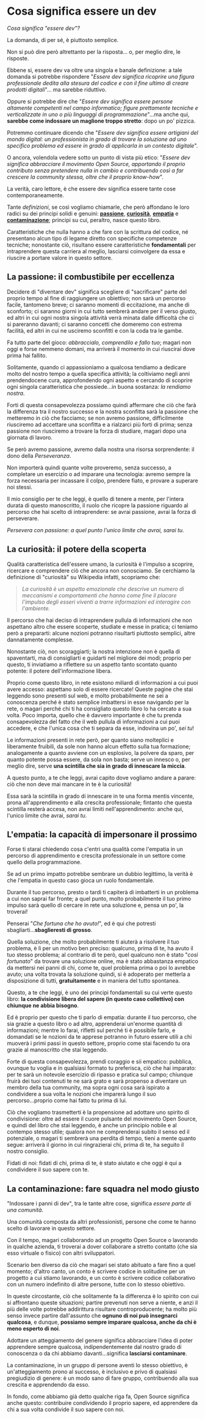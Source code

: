 # Cosa significa essere un dev

_Cosa significa "essere dev"?_

La domanda, di per sé, è piuttosto semplice.

Non si può dire però altrettanto per la risposta... o, per meglio dire, le risposte.

Ebbene si, essere dev va oltre una singola e banale definizione: a tale domanda si potrebbe rispondere "_Essere dev significa ricoprire una figura professionale dedita alla stesura del codice e con il fine ultimo di creare prodotti digitali_"... ma sarebbe riduttivo.

Oppure si potrebbe dire che "_Essere dev significa essere persone altamente competenti nel campo informatico; figure prettamente tecniche e verticalizzate in uno o più linguaggi di programmazione_"...ma anche qui, **sarebbe come indossare un maglione troppo stretto**: dopo un po' pizzica.

Potremmo continuare dicendo che "_Essere dev significa essere artigiani del mondo digital: un professionista in grado di trovare la soluzione ad uno specifico problema ed essere in grado di applicarla in un contesto digitale_".

O ancora, volendola vedere sotto un punto di vista più etico: "_Essere dev significa abbracciare il movimento Open Source, apportando il proprio contributo senza pretendere nulla in cambio e contribuendo così a far crescere la community stessa, oltre che il proprio know-how_".

La verità, caro lettore, è che essere dev significa essere tante cose contemporaneamente.

Tante _definizioni_, se così vogliamo chiamarle, che però affondano le loro radici su dei principi solidi e genuini: [**passione**](#la-passione-il-combustibile-per-eccellenza), [**curiosità**](#la-curiosità-il-potere-della-scoperta), [**empatia**](#lempatia-la-capacità-di-impersonare-il-prossimo) e [**contaminazione**](#la-contaminazione-fare-squadra-nel-modo-giusto); principi su cui, peraltro, nasce questo libro.

Caratteristiche che nulla hanno a che fare con la scrittura del codice, né presentano alcun tipo di legame diretto con specifiche competenze tecniche; nonostante ciò, risultano essere caratteristiche **fondamentali** per intraprendere questa carriera al meglio, lasciarsi coinvolgere da essa e riuscire a portare valore in questo settore.

## La passione: il combustibile per eccellenza

Decidere di "diventare dev" significa scegliere di "sacrificare" parte del proprio tempo al fine di raggiungere un obiettivo; non sarà un percorso facile, tantomeno breve; ci saranno momenti di eccitazione, ma anche di sconforto; ci saranno giorni in cui tutto sembrerà andare per il verso giusto, ed altri in cui ogni nostra singola attività verrà minata dalle difficoltà che ci si pareranno davanti; ci saranno concetti che domeremo con estrema facilità, ed altri in cui ne usciremo sconfitti e con la coda tra le gambe.

Fa tutto parte del gioco: _abbraccialo, comprendilo e fallo tuo_; magari non oggi e forse nemmeno domani, ma arriverà il momento in cui riuscirai dove prima hai fallito.

Solitamente, quando ci appassioniamo a qualcosa tendiamo a dedicare molto del nostro tempo a quella specifica attività; la coltiviamo negli anni prendendocene cura, approfondendo ogni aspetto e cercando di scoprire ogni singola caratteristica che possiede...in buona sostanza: _la rendiamo nostra_.

Forti di questa consapevolezza possiamo quindi affermare che ciò che farà la differenza tra il nostro successo e la nostra sconfitta sarà la passione che metteremo in ciò che facciamo; se non avremo passione, difficilmente riusciremo ad accettare una sconfitta e a rialzarci più forti di prima; senza passione non riusciremo a trovare la forza di studiare, magari dopo una giornata di lavoro.

Se però avremo passione, avremo dalla nostra una risorsa sorprendente: il dono della _Perseveranza_.

Non importerà quindi quante volte proveremo, senza successo, a completare un esercizio o ad imparare una tecnologia: avremo sempre la forza necessaria per incassare il colpo, prendere fiato, e provare a superare noi stessi.

Il mio consiglio per te che leggi, è quello di tenere a mente, per l'intera durata di questo manoscritto, il ruolo che ricopre la passione riguardo al percorso che hai scelto di intraprendere: se avrai passione, avrai la forza di perseverare.

_Persevera con passione: a quel punto l'unico limite che avrai, sarai tu._

## La curiosità: il potere della scoperta

Qualità caratteristica dell'essere umano, la curiosità è l'impulso a scoprire, ricercare e comprendere ciò che ancora non conosciamo. Se cerchiamo la definizione di "curiosità" su Wikipedia infatti, scopriamo che:

> _La curiosità è un aspetto emozionale che descrive un numero di meccanismi e comportamenti che hanno come fine il placare l'impulso degli esseri viventi a trarre informazioni ed interagire con l'ambiente._

Il percorso che hai deciso di intraprendere pullula di informazioni che non aspettano altro che essere scoperte, studiate e messe in pratica; ci teniamo però a prepararti: alcune nozioni potranno risultarti piuttosto semplici, altre dannatamente complesse.

Nonostante ciò, non scoraggiarti; la nostra intenzione non è quella di spaventarti, ma di consigliarti e guidarti nel migliore dei modi; proprio per questo, ti inviatiamo a riflettere su un aspetto tanto scontato quanto potente: il potere dell'informazione libera.

Proprio come questo libro, in rete esistono miliardi di informazioni a cui puoi avere accesso: aspettano solo di essere ricercate! Queste pagine che stai leggendo sono presenti sul web, e molto probabilmente ne sei a conoscenza perché è stato semplice imbattersi in esse navigando per la rete, o magari perché chi ti ha consigliato questo libro lo ha cercato a sua volta. Poco importa, quello che è davvero importante è che tu prenda consapevolezza del fatto che il web pullula di informazioni a cui puoi accedere, e che l'unica cosa che ti separa da esse, indovina un po', _sei tu_!

Le informazioni presenti in rete però, per quanto siano molteplici e liberamente fruibili, da sole non hanno alcun effetto sulla tua formazione; analogamente a quanto avviene con un esplosivo, la polvere da sparo, per quanto potente possa essere, da sola non basta; serve un innesco o, per meglio dire, serve **una scintilla che sia in grado di innescare la miccia**.

A questo punto, a te che leggi, avrai capito dove vogliamo andare a parare: ciò che non deve mai mancare in te è la curiosità!

Essa sarà la scintilla in grado di innescare in te una forma mentis vincente, prona all'apprendimento e alla crescita professionale; fintanto che questa scintilla resterà accesa, non avrai limiti nell'apprendimento: anche qui, l'unico limite che avrai, _sarai tu_.

## L'empatia: la capacità di impersonare il prossimo

Forse ti starai chiedendo cosa c'entri una qualità come l'empatia in un percorso di apprendimento e crescita professionale in un settore come quello della programmazione.

Se ad un primo impatto potrebbe sembrare un dubbio legittimo, la verità è che l'empatia in questo caso gioca un ruolo fondamentale.

Durante il tuo percorso, presto o tardi ti capiterà di imbatterti in un problema a cui non saprai far fronte; a quel punto, molto probabilmente il tuo primo impulso sarà quello di cercare in rete una soluzione e, pensa un po', la troverai!

Penserai "_Che fortuna che ho avuto!_", ed è qui che potresti sbagliarti...**sbaglieresti di grosso**.

Quella soluzione, che molto probabilmente ti aiuterà a risolvere il tuo problema, è lì per un motivo ben preciso: qualcuno, prima di te, ha avuto il tuo stesso problema; al contrario di te però, quel qualcuno non è stato "_così fortunato_" da trovare una soluzione online, ma è stato abbastanza empatico da mettersi nei panni di chi, come te, quel problema prima o poi lo avrebbe avuto; una volta trovata la soluzione quindi, si è adoperato per metterla a disposizione di tutti, **gratuitamente** e in maniera del tutto spontanea.

Questo, a te che leggi, è uno dei principi fondamentali su cui verte questo libro: **la condivisione libera del sapere (in questo caso collettivo) con chiunque ne abbia bisogno**.

Ed è proprio per questo che ti parlo di empatia: durante il tuo percorso, che sia grazie a questo libro o ad altro, apprenderai un'enorme quantità di informazioni; mentre lo farai, rifletti sul perché ti è possibile farlo, e domandati se le nozioni da te apprese potranno in futuro essere utili a chi muoverà i primi passi in questo settore, proprio come stai facendo tu ora grazie al manoscritto che stai leggendo.

Forte di questa consapevolezza, prendi coraggio e sii empatico: pubblica, ovunque tu voglia e in qualsiasi formato tu preferisca, ciò che hai imparato: per te sarà un notevole esercizio di ripasso e pratica sul campo; chiunque fruirà dei tuoi contenuti te ne sarà grato e sarà propenso a diventare un membro della tua community, ma sopra ogni cosa sarà ispirato a condividere a sua volta le nozioni che imparerà lungo il suo percorso...proprio come hai fatto tu prima di lui.

Ciò che vogliamo trasmetterti è la propensione ad adottare uno spirito di condivisione: oltre ad essere il cuore pulsante del movimento Open Source, e quindi del libro che stai leggendo, è anche un principio nobile e al contempo stesso utile; qualora non ne comprenderai subito il senso ed il potenziale, o magari ti sembrerà una perdita di tempo, tieni a mente quanto segue: arriverà il giorno in cui ringrazierai chi, prima di te, ha seguito il nostro consiglio.

Fidati di noi: fidati di chi, prima di te, è stato aiutato e che oggi è qui a condividere il suo sapere con te.

## La contaminazione: fare squadra nel modo giusto

"Indossare i panni di dev", tra le tante altre cose, significa _essere parte di una comunità_.

Una comunità composta da altri professionisti, persone che come te hanno scelto di lavorare in questo settore.

Con il tempo, magari collaborando ad un progetto Open Source o lavorando in qualche azienda, ti troverai a dover collaborare a stretto contatto (che sia esso virtuale o fisico) con altri sviluppatori.

Scenario ben diverso da ciò che magari sei stato abituato a fare fino a quel momento; d'altro canto, un conto è scrivere codice in solitudine per un progetto a cui stiamo lavorando, e un conto è scrivere codice collaborativo con un numero indefinito di altre persone, tutte con lo stesso obiettivo.

In queste circostante, ciò che solitamente fa la differenza è lo spirito con cui si affrontano queste situazioni; partire prevenuti non serve a niente, e anzi il più delle volte potrebbe addirittura risultare controproducente; ha molto più senso invece partire dall'assunto che **ognuno di noi può insegnarci qualcosa**, e dunque, **possiamo sempre imparare qualcosa, anche da chi è meno esperto di noi**.

Adottare un atteggiamento del genere significa abbracciare l'idea di poter apprendere sempre qualcosa, indipendentemente dal nostro grado di conoscenza o da chi abbiamo davanti...significa **lasciarsi contaminare**.

La contaminazione, in un gruppo di persone aventi lo stesso obiettivo, è un'atteggiamento prono al successo, è inclusivo e privo di qualsiasi pregiudizio di genere: è un modo sano di fare gruppo, contribuendo alla sua crescita e apprendendo da esso.

In fondo, come abbiamo già detto qualche riga fa, Open Source significa anche questo: contribuire condividendo il proprio sapere, ed apprendere da chi a sua volta condivide il suo sapere con noi.
